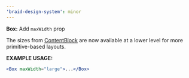 ```yaml
---
'braid-design-system': minor
---
```


**Box:** Add `maxWidth` prop

The sizes from [ContentBlock](https://seek-oss.github.io/braid-design-system/components/ContentBlock) are now available at a lower level for more primitive-based layouts.

**EXAMPLE USAGE:**

```jsx
<Box maxWidth="large">...</Box>
```
